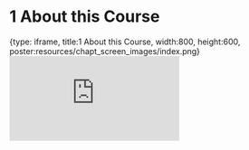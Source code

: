 # 1 About this Course
 
{type: iframe, title:1 About this Course, width:800, height:600, poster:resources/chapt_screen_images/index.png}
![](https://stephaniemyan.github.io/hgv_modules/no_toc/index.html)
 

 
